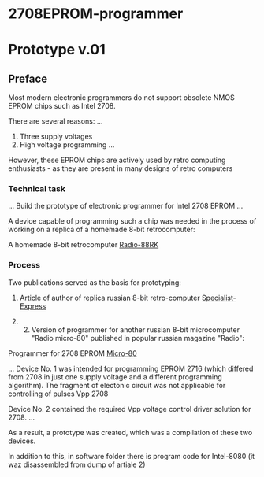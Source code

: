 # 2708EPROM-programmer
# Prototype v.01
## Preface

Most modern electronic programmers do not support obsolete NMOS EPROM chips such as Intel 2708.

There are several reasons:
...

1) Three supply voltages
2) High voltage programming
...

However, these EPROM chips are actively used by retro computing enthusiasts - as they are present in many designs of retro computers

### Technical task

...
Build the prototype of electronic programmer for Intel 2708 EPROM
...

A device capable of programming such a chip was needed in the process of working on a replica of a homemade 8-bit retrocomputer:

A homemade 8-bit retrocomputer [Radio-88RK](http://archive.radio.ru/web/1986/05/035/)

### Process

Two publications served as the basis for prototyping:

1) Article of author of replica russian 8-bit retro-computer [Specialist-Express](https://habr.com/ru/post/247211/)

2) 2) Version of programmer for another russian 8-bit microcomputer "Radio micro-80" published in popular russian magazine "Radio":

Programmer for 2708 EPROM [Micro-80](http://archive.radio.ru/web/1983/06/049/)

...
Device No. 1 was intended for programming EPROM 2716 (which differed from 2708 in just one supply voltage and a different programming algorithm). The fragment of electonic circuit was not applicable for controlling of pulses Vpp 2708

Device No. 2 contained the required Vpp voltage control driver solution for 2708.
...


As a result, a prototype was created, which was a compilation of these two devices.

In addition to this, in software folder there is program code for Intel-8080 (it waz disassembled from dump of artiale 2)
